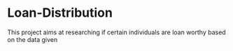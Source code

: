 # Loan-Distribution
This project aims at researching if certain individuals are loan worthy based on the data given
